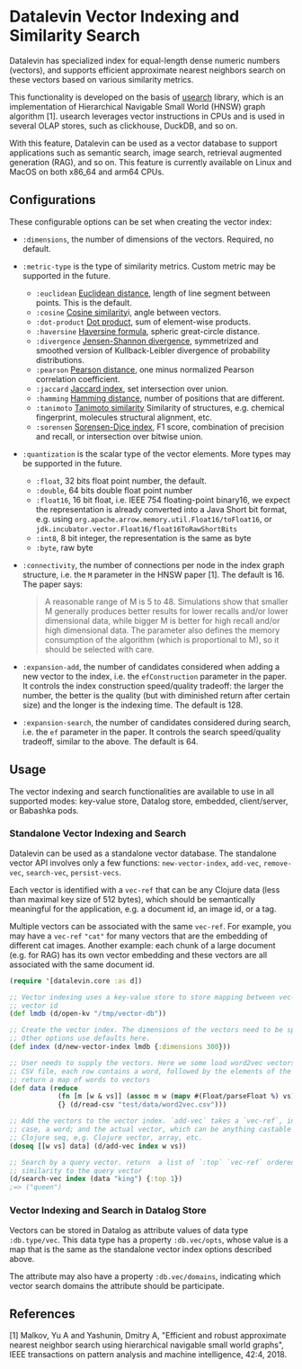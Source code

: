 # Datalevin Vector Indexing and Similarity Search

Datalevin has specialized index for equal-length dense numeric numbers
(vectors), and supports efficient approximate nearest neighbors search
on these vectors based on various similarity metrics.

This functionality is developed on the basis of
[usearch](https://github.com/unum-cloud/usearch) library, which is an
implementation of Hierarchical Navigable Small World (HNSW) graph algorithm [1].
usearch leverages vector instructions in CPUs and is used in several OLAP
stores, such as clickhouse, DuckDB, and so on.

With this feature, Datalevin can be used as a vector database to support
applications such as semantic search, image search, retrieval augmented
generation (RAG), and so on. This feature is currently available on Linux and
MacOS on both x86_64 and arm64 CPUs.

## Configurations

These configurable options can be set when creating the vector index:

* `:dimensions`, the number of dimensions of the vectors. Required, no default.

* `:metric-type` is the type of similarity metrics. Custom metric may be
  supported in the future.
  - `:euclidean`   [Euclidean
    distance](https://en.wikipedia.org/wiki/Euclidean_distance), length of line
    segment between points. This is the default.
  - `:cosine` [Cosine
    similarity](https://en.wikipedia.org/wiki/Cosine_similarity)i, angle between
    vectors.
  - `:dot-product` [Dot
    product](https://en.wikipedia.org/wiki/Dot_product), sum of element-wise
    products.
  - `:haversine` [Haversine
    formula](https://en.wikipedia.org/wiki/Haversine_formula), spheric
    great-circle distance.
  - `:divergence` [Jensen-Shannon
  divergence](https://en.wikipedia.org/wiki/Jensen%E2%80%93Shannon_divergence),
  symmetrized and smoothed version of Kullback-Leibler divergence of probability
  distributions.
  - `:pearson` [Pearson
    distance](https://en.wikipedia.org/wiki/Distance_correlation), one minus
    normalized Pearson correlation coefficient.
  - `:jaccard` [Jaccard index](https://en.wikipedia.org/wiki/Jaccard_index), set
    intersection over union.
  - `:hamming` [Hamming distance](https://en.wikipedia.org/wiki/Hamming_distance),
    number of positions that are different.
  - `:tanimoto` [Tanimoto
  similarity](https://en.wikipedia.org/wiki/Chemical_similarity) Similarity of
  structures, e.g. chemical fingerprint, molecules structural alignment, etc.
  - `:sorensen` [Sorensen-Dice
    index](https://en.wikipedia.org/wiki/Dice-S%C3%B8rensen_coefficient), F1
    score, combination of precision and recall, or intersection over bitwise union.

* `:quantization` is the scalar type of the vector elements. More types may be
  supported in the future.
  - `:float`, 32 bits float point number, the default.
  - `:double`, 64 bits double float point number
  - `:float16`, 16 bit float, i.e. IEEE 754 floating-point binary16, we expect
    the representation is already converted into a Java Short bit format, e.g.
    using `org.apache.arrow.memory.util.Float16/toFloat16`, or
    `jdk.incubator.vector.Float16/float16ToRawShortBits`
  - `:int8`, 8 bit integer, the representation is the same as byte
  - `:byte`, raw byte

* `:connectivity`, the number of connections per node in the index graph
  structure, i.e. the `M` parameter in the HNSW paper [1]. The default is 16. The
  paper says:
  > A reasonable range of M is 5 to 48. Simulations show that smaller M
  > generally produces better results for lower recalls and/or lower dimensional
  > data, while bigger M is better for high recall and/or high dimensional data.
  > The parameter also defines the memory consumption of the algorithm (which is
  > proportional to M), so it should be selected with care.

* `:expansion-add`, the number of candidates considered when adding a new vector
  to the index, i.e. the `efConstruction` parameter in the paper. It controls
  the index construction speed/quality tradeoff: the larger the number, the
  better is the quality (but with diminished return after certain size) and the
  longer is the indexing time. The default is 128.

* `:expansion-search`, the number of candidates considered during search, i.e.
  the `ef` parameter in the paper. It controls the search speed/quality
  tradeoff, similar to the above. The default is 64.

## Usage

The vector indexing and search functionalities are available to use in all
supported modes: key-value store, Datalog store, embedded, client/server, or
Babashka pods.

### Standalone Vector Indexing and Search

Datalevin can be used as a standalone vector database. The standalone vector API
involves only a few functions: `new-vector-index`, `add-vec`,
`remove-vec`, `search-vec`, `persist-vecs`.

Each vector is identified with a `vec-ref` that can be any Clojure data (less
than maximal key size of 512 bytes), which should be semantically meaningful for
the application, e.g. a document id, an image id, or a tag.

Multiple vectors can be associated with the same `vec-ref`. For example, you may
have a `vec-ref` `"cat"` for many vectors that are the embedding of different cat
images. Another example: each chunk of a large document (e.g. for RAG) has its
own vector embedding and these vectors are all associated with the same document
id.

```Clojure
(require '[datalevin.core :as d])

;; Vector indexing uses a key-value store to store mapping between vec-ref and
;; vector id
(def lmdb (d/open-kv "/tmp/vector-db"))

;; Create the vector index. The dimensions of the vectors need to be specified.
;; Other options use defaults here.
(def index (d/new-vector-index lmdb {:dimensions 300}))

;; User needs to supply the vectors. Here we some load word2vec vectors from a
;; CSV file, each row contains a word, followed by the elements of the vector,
;; return a map of words to vectors
(def data (reduce
            (fn [m [w & vs]] (assoc m w (mapv #(Float/parseFloat %) vs)))
            {} (d/read-csv "test/data/word2vec.csv")))

;; Add the vectors to the vector index. `add-vec` takes a `vec-ref`, in this
;; case, a word; and the actual vector, which can be anything castable as a
;; Clojure seq, e,g. Clojure vector, array, etc.
(doseq [[w vs] data] (d/add-vec index w vs))

;; Search by a query vector. return  a list of `:top` `vec-ref` ordered by
;; similarity to the query vector
(d/search-vec index (data "king") {:top 1})
;=> ("queen")
```

### Vector Indexing and Search in Datalog Store

Vectors can be stored in Datalog as attribute values of data type
`:db.type/vec`. This data type has a property `:db.vec/opts`,
whose value is a map that is the same as the standalone vector index options
described above.

The attribute may also have a property `:db.vec/domains`, indicating which
vector search domains the attribute should be participate.


## References

[1] Malkov, Yu A and Yashunin, Dmitry A, "Efficient and robust approximate
nearest neighbor search using hierarchical navigable small world graphs", IEEE
transactions on pattern analysis and machine intelligence, 42:4, 2018.
